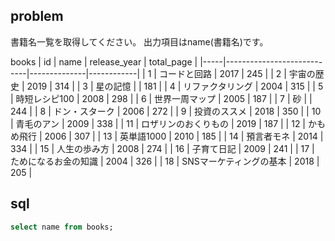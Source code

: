 ## problem

書籍名一覧を取得してください。
出力項目はname(書籍名)です。

books
| id  | name                       | release_year | total_page |
|-----|----------------------------|--------------|------------|
| 1   | コードと回路               | 2017         | 245        |
| 2   | 宇宙の歴史                 | 2019         | 314        |
| 3   | 星の記憶                   |              | 181        |
| 4   | リファクタリング           | 2004         | 315        |
| 5   | 時短レシピ100              | 2008         | 298        |
| 6   | 世界一周マップ             | 2005         | 187        |
| 7   | 砂                         |              | 244        |
| 8   | ドン・スターク             | 2006         | 272        |
| 9   | 投資のススメ               | 2018         | 350        |
| 10  | 青毛のアン                 | 2009         | 338        |
| 11  | ロザリンのおくりもの       | 2019         | 187        |
| 12  | かもめ飛行                 | 2006         | 307        |
| 13  | 英単語1000                 | 2010         | 185        |
| 14  | 預言者モネ                 | 2014         | 334        |
| 15  | 人生の歩み方               | 2008         | 274        |
| 16  | 子育て日記                 | 2009         | 241        |
| 17  | ためになるお金の知識       | 2004         | 326        |
| 18  | SNSマーケティングの基本    | 2018         | 205        |

## sql

```sql
select name from books;
```

